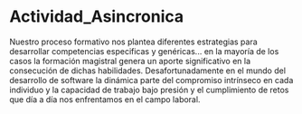 # Actividad_Asincronica
Nuestro proceso formativo nos plantea diferentes estrategias para desarrollar competencias especificas y genéricas... en la mayoría de los casos la formación magistral genera un aporte significativo en la consecución de dichas habilidades.  Desafortunadamente en el mundo del desarrollo de software la dinámica parte del compromiso intrínseco en cada individuo y la capacidad de trabajo bajo presión y el cumplimiento de retos que día a día nos enfrentamos en el campo laboral.
